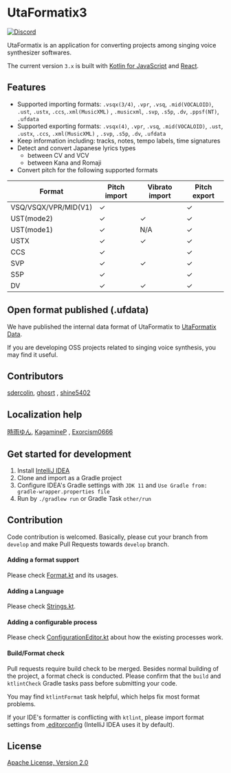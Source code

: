 # UtaFormatix3

[![Discord](https://img.shields.io/discord/984044285584359444?style=for-the-badge&label=discord&logo=discord&logoColor=ffffff&color=7389D8&labelColor=6A7EC2)](https://discord.gg/TyEcQ6P73y)

UtaFormatix is an application for converting projects among singing voice synthesizer softwares.

The current version `3.x` is built with [Kotlin for JavaScript](https://kotlinlang.org/docs/reference/js-overview.html)
and [React](https://github.com/facebook/react).

## Features

- Supported importing formats: `.vsqx(3/4)`, `.vpr`, `.vsq`, `.mid(VOCALOID)`, `.ust`, `.ustx`, `.ccs`,`.xml(MusicXML)`
  , `.musicxml`, `.svp`, `.s5p`, `.dv`, `.ppsf(NT)`, `.ufdata`
- Supported exporting formats: `.vsqx(4)`, `.vpr`, `.vsq`, `.mid(VOCALOID)`, `.ust`, `.ustx`, `.ccs`, `.xml(MusicXML)`
  , `.svp`, `.s5p`, `.dv`, `.ufdata`
- Keep information including: tracks, notes, tempo labels, time signatures
- Detect and convert Japanese lyrics types
    - between CV and VCV
    - between Kana and Romaji
- Convert pitch for the following supported formats

| Format               | Pitch import | Vibrato import | Pitch export |
|----------------------|--------------|----------------|--------------|
| VSQ/VSQX/VPR/MID(V1) | ✓            |                | ✓            |
| UST(mode2)           | ✓            | ✓              | ✓            |
| UST(mode1)           | ✓            | N/A            | ✓            |
| USTX                 | ✓            | ✓              | ✓            |
| CCS                  | ✓            |                | ✓            |
| SVP                  | ✓            | ✓              | ✓            |
| S5P                  | ✓            |                | ✓            |
| DV                   | ✓            | ✓              | ✓            |

## Open format published (.ufdata)

We have published the internal data format of UtaFormatix
to [UtaFormatix Data](https://github.com/sdercolin/utaformatix-data).

If you are developing OSS projects related to singing voice synthesis, you may find it useful.

## Contributors

[sdercolin](https://github.com/sdercolin), [ghosrt](https://github.com/ghosrt)
, [shine5402](https://github.com/shine5402)

## Localization help

[時雨ゆん](https://twitter.com/Yun_Shigure), [KagamineP](https://github.com/KagamineP)
, [Exorcism0666](https://github.com/Exorcism0666)

## Get started for development

1. Install [IntelliJ IDEA](https://www.jetbrains.com/idea/)
2. Clone and import as a Gradle project
3. Configure IDEA's Gradle settings with `JDK 11` and `Use Gradle from: gradle-wrapper.properties file`
4. Run by `./gradlew run` or Gradle Task `other/run`

## Contribution

Code contribution is welcomed. Basically, please cut your branch from `develop` and make Pull Requests towards `develop`
branch.

#### Adding a format support

Please check [Format.kt](https://github.com/sdercolin/utaformatix3/blob/master/src/main/kotlin/model/Format.kt) and its
usages.

#### Adding a Language

Please check [Strings.kt](https://github.com/sdercolin/utaformatix3/blob/master/src/main/kotlin/ui/strings/Strings.kt).

#### Adding a configurable process

Please
check [ConfigurationEditor.kt](https://github.com/sdercolin/utaformatix3/blob/master/src/main/kotlin/ui/ConfigurationEditor.kt)
about how the existing processes work.

#### Build/Format check

Pull requests require build check to be merged. Besides normal building of the project, a format check is conducted.
Please confirm that the `build` and `ktlintCheck` Gradle tasks pass before submitting your code.

You may find `ktlintFormat` task helpful, which helps fix most format problems.

If your IDE's formatter is conflicting with `ktlint`, please import format settings
from [.editorconfig](https://github.com/sdercolin/utaformatix3/blob/master/.editorconfig) (IntelliJ IDEA uses it by
default).

## License

[Apache License, Version 2.0](https://github.com/sdercolin/utaformatix3/blob/master/LICENSE.md)
